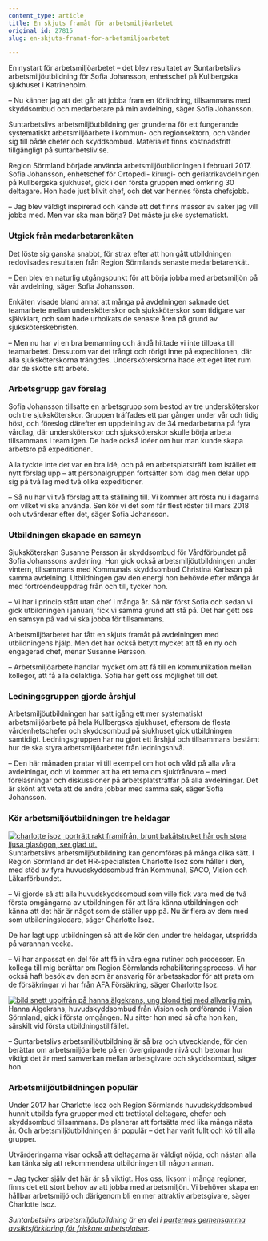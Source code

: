 ```yaml
---
content_type: article
title: En skjuts framåt för arbetsmiljöarbetet
original_id: 27815
slug: en-skjuts-framat-for-arbetsmiljoarbetet

---
```


En nystart för arbetsmiljöarbetet – det blev resultatet av Suntarbetslivs arbetsmiljöutbildning för Sofia Johansson, enhetschef på Kullbergska sjukhuset i Katrineholm.

– Nu känner jag att det går att jobba fram en förändring, tillsammans med skyddsombud och medarbetare på min avdelning, säger Sofia Johansson.

Suntarbetslivs arbetsmiljöutbildning ger grunderna för ett fungerande systematiskt arbetsmiljöarbete i kommun- och regionsektorn, och vänder sig till både chefer och skyddsombud. Materialet finns kostnadsfritt tillgängligt på suntarbetsliv.se.

Region Sörmland började använda arbetsmiljöutbildningen i februari 2017.  Sofia Johansson, enhetschef för Ortopedi- kirurgi- och geriatrikavdelningen på Kullbergska sjukhuset, gick i den första gruppen med omkring 30 deltagare. Hon hade just blivit chef, och det var hennes första chefsjobb.

– Jag blev väldigt inspirerad och kände att det finns massor av saker jag vill jobba med. Men var ska man börja? Det måste ju ske systematiskt.

### Utgick från medarbetarenkäten

Det löste sig ganska snabbt, för strax efter att hon gått utbildningen redovisades resultaten från Region Sörmlands senaste medarbetarenkät.

– Den blev en naturlig utgångspunkt för att börja jobba med arbetsmiljön på vår avdelning, säger Sofia Johansson.

Enkäten visade bland annat att många på avdelningen saknade det teamarbete mellan undersköterskor och sjuksköterskor som tidigare var självklart, och som hade urholkats de senaste åren på grund av sjuksköterskebristen.

– Men nu har vi en bra bemanning och ändå hittade vi inte tillbaka till teamarbetet. Dessutom var det trångt och rörigt inne på expeditionen, där alla sjuksköterskorna trängdes. Undersköterskorna hade ett eget litet rum där de skötte sitt arbete.

### Arbetsgrupp gav förslag

Sofia Johansson tillsatte en arbetsgrupp som bestod av tre undersköterskor och tre sjuksköterskor. Gruppen träffades ett par gånger under vår och tidig höst, och föreslog därefter en uppdelning av de 34 medarbetarna på fyra vårdlag, där undersköterskor och sjuksköterskor skulle börja arbeta tillsammans i team igen. De hade också idéer om hur man kunde skapa arbetsro på expeditionen.

Alla tyckte inte det var en bra idé, och på en arbetsplatsträff kom istället ett nytt förslag upp – att personalgruppen fortsätter som idag men delar upp sig på två lag med två olika expeditioner.

– Så nu har vi två förslag att ta ställning till. Vi kommer att rösta nu i dagarna om vilket vi ska använda. Sen kör vi det som får flest röster till mars 2018 och utvärderar efter det, säger Sofia Johansson.

### Utbildningen skapade en samsyn

Sjuksköterskan Susanne Persson är skyddsombud för Vårdförbundet på Sofia Johanssons avdelning. Hon gick också arbetsmiljöutbildningen under vintern, tillsammans med Kommunals skyddsombud Christina Karlsson på samma avdelning. Utbildningen gav den energi hon behövde efter många år med förtroendeuppdrag från och till, tycker hon.

– Vi har i princip stått utan chef i många år. Så när först Sofia och sedan vi gick utbildningen i januari, fick vi samma grund att stå på. Det har gett oss en samsyn på vad vi ska jobba för tillsammans.

Arbetsmiljöarbetet har fått en skjuts framåt på avdelningen med utbildningens hjälp. Men det har också betytt mycket att få en ny och engagerad chef, menar Susanne Persson.

– Arbetsmiljöarbete handlar mycket om att få till en kommunikation mellan kollegor, att få alla delaktiga. Sofia har gett oss möjlighet till det.

### Ledningsgruppen gjorde årshjul

Arbetsmiljöutbildningen har satt igång ett mer systematiskt arbetsmiljöarbete på hela Kullbergska sjukhuset, eftersom de flesta vårdenhetschefer och skyddsombud på sjukhuset gick utbildningen samtidigt. Ledningsgruppen har nu gjort ett årshjul och tillsammans bestämt hur de ska styra arbetsmiljöarbetet från ledningsnivå.

– Den här månaden pratar vi till exempel om hot och våld på alla våra avdelningar, och vi kommer att ha ett tema om sjukfrånvaro – med föreläsningar och diskussioner på arbetsplatsträffar på alla avdelningar. Det är skönt att veta att de andra jobbar med samma sak, säger Sofia Johansson.

### Kör arbetsmiljöutbildningen tre heldagar

[![charlotte isoz, porträtt rakt framifrån, brunt bakåtstruket hår och stora ljusa glasögon, ser glad ut.](https://www.suntarbetsliv.se/wp-content/uploads/2017/10/200x220-charlotte-isoz-2.jpg)](https://www.suntarbetsliv.se/wp-content/uploads/2017/10/200x220-charlotte-isoz-2.jpg)Suntarbetslivs arbetsmiljöutbildning kan genomföras på många olika sätt. I  Region Sörmland är det HR-specialisten Charlotte Isoz som håller i den, med stöd av fyra huvudskyddsombud från Kommunal, SACO, Vision och Läkarförbundet.

– Vi gjorde så att alla huvudskyddsombud som ville fick vara med de två första omgångarna av utbildningen för att lära känna utbildningen och känna att det här är något som de ställer upp på. Nu är flera av dem med som utbildningsledare, säger Charlotte Isoz.

De har lagt upp utbildningen så att de kör den under tre heldagar, utspridda på varannan vecka.

– Vi har anpassat en del för att få in våra egna rutiner och processer. En kollega till mig berättar om Region Sörmlands rehabiliteringsprocess. Vi har också haft besök av den som är ansvarig för arbetsskador för att prata om de försäkringar vi har från AFA Försäkring, säger Charlotte Isoz.

[![bild snett uppifrån på hanna älgekrans, ung blond tjej med allvarlig min.](https://www.suntarbetsliv.se/wp-content/uploads/2017/10/200x220-hanna-algekrans-vision.jpg)](https://www.suntarbetsliv.se/wp-content/uploads/2017/10/200x220-hanna-algekrans-vision.jpg)Hanna Älgekrans, huvudskyddsombud från Vision och ordförande i Vision Sörmland, gick i första omgången. Nu sitter hon med så ofta hon kan, särskilt vid första utbildningstillfället.

– Suntarbetslivs arbetsmiljöutbildning är så bra och utvecklande, för den berättar om arbetsmiljöarbete på en övergripande nivå och betonar hur viktigt det är med samverkan mellan arbetsgivare och skyddsombud, säger hon.

### Arbetsmiljöutbildningen populär

Under 2017 har Charlotte Isoz och Region Sörmlands huvudskyddsombud hunnit utbilda fyra grupper med ett trettiotal deltagare, chefer och skyddsombud tillsammans. De planerar att fortsätta med lika många nästa år. Och arbetsmiljöutbildningen är populär – det har varit fullt och kö till alla grupper.

Utvärderingarna visar också att deltagarna är väldigt nöjda, och nästan alla kan tänka sig att rekommendera utbildningen till någon annan.

– Jag tycker själv det här är så viktigt. Hos oss, liksom i många regioner, finns det ett stort behov av att jobba med arbetsmiljön. Vi behöver skapa en hållbar arbetsmiljö och därigenom bli en mer attraktiv arbetsgivare, säger Charlotte Isoz.

_Suntarbetslivs arbetsmiljöutbildning är en del i [parternas gemensamma avsiktsförklaring för friskare arbetsplatser](https://skl.se/download/18.423b16a615bc92dffea3102e/1493902236154/Avsiktsf%C3%B6rklaring+om+%C3%A5tg%C3%A4rder+f%C3%B6r+friskare+arbetsplatser+i+kommuner+och+landsting+19+augusti+2016.pdf)._


